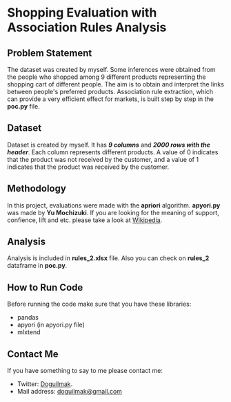 
# Shopping Evaluation with Association Rules Analysis

## Problem Statement

The dataset was created by myself. Some inferences were obtained from the people who shopped among 9 different products representing the shopping cart of different people. The aim is to obtain and interpret the links between people's preferred products. Association rule extraction, which can provide a very efficient effect for markets, is built step by step in the **poc.py** file.

## Dataset

Dataset is created by myself. It has ***9 columns*** and ***2000 rows with the header***. Each column represents different products. A value of 0 indicates that the product was not received by the customer, and a value of 1 indicates that the product was received by the customer.

## Methodology

In this project, evaluations were made with the **apriori** algorithm. **apyori.py** was made by **Yu Mochizuki**. If you are looking for the meaning of support, confience, lift and etc. please take a look at [Wikipedia](https://en.wikipedia.org/wiki/Association_rule_learning).

## Analysis

Analysis is included in **rules_2.xlsx** file. Also you can check on **rules_2** dataframe in **poc.py**.

## How to Run Code

Before running the code make sure that you have these libraries:

 - pandas 
 - apyori (in apyori.py file)
 - mlxtend
    
## Contact Me

If you have something to say to me please contact me: 

 - Twitter: [Doguilmak](https://twitter.com/Doguilmak).  
 - Mail address: doguilmak@gmail.com
 